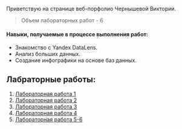 Приветствую на странице веб-порфолио Чернышевой Виктории.

> Объем лабораторных работ - 6

#### Навыки, получаемые в процессе выполнения работ:

*   Знакомство с Yandex DataLens.
*   Анализ больших данных.
*   Создание инфографики на основе баз данных.

## Лабраторные работы:
1.  [Лабораторная работа 1](lr/lr1.md)
2.  [Лабораторная работа 2](lr/lr2.md)
3.  [Лабораторная работа 3](lr/lr3.md)
4.  [Лабораторная работа 4](lr/lr4.md)
5.  [Лабораторная работа 5-6](lr/lr5-6.md)
